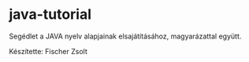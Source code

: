 # java-tutorial

Segédlet a JAVA nyelv alapjainak elsajátításához, magyarázattal együtt.

Készítette: Fischer Zsolt
